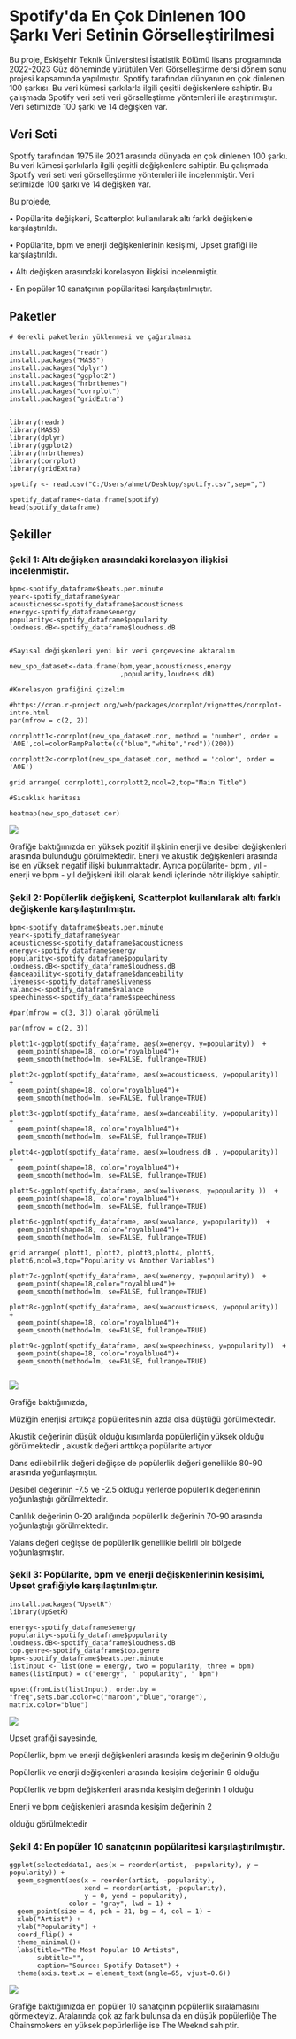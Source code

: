 # Spotify'da En Çok Dinlenen 100 Şarkı Veri Setinin Görselleştirilmesi

Bu proje, Eskişehir Teknik Üniversitesi İstatistik Bölümü lisans programında 2022-2023 Güz döneminde yürütülen Veri Görselleştirme dersi dönem sonu   projesi kapsamında yapılmıştır. Spotify tarafından dünyanın en çok dinlenen 100 şarkısı. Bu veri kümesi şarkılarla ilgili çeşitli değişkenlere sahiptir. Bu çalışmada Spotify veri seti veri görselleştirme yöntemleri ile araştırılmıştır. Veri setimizde 100 şarkı ve 14 değişken var. 


## Veri Seti

Spotify tarafından 1975 ile 2021 arasında dünyada en çok dinlenen 100 şarkı. Bu veri kümesi şarkılarla ilgili çeşitli değişkenlere sahiptir. Bu çalışmada Spotify veri seti veri görselleştirme yöntemleri ile incelenmiştir. Veri setimizde 100 şarkı ve 14 değişken var.

Bu projede,

• Popülarite değişkeni, Scatterplot kullanılarak altı farklı değişkenle karşılaştırıldı.

• Popülarite, bpm ve enerji değişkenlerinin kesişimi, Upset grafiği ile karşılaştırıldı.

• Altı değişken arasındaki korelasyon ilişkisi incelenmiştir.

• En popüler 10 sanatçının popülaritesi karşılaştırılmıştır.



## Paketler

```
# Gerekli paketlerin yüklenmesi ve çağırılması

install.packages("readr")
install.packages("MASS")
install.packages("dplyr")
install.packages("ggplot2")
install.packages("hrbrthemes")
install.packages("corrplot")
install.packages("gridExtra")


library(readr)
library(MASS)
library(dplyr)
library(ggplot2)
library(hrbrthemes)
library(corrplot)
library(gridExtra)

spotify <- read.csv("C:/Users/ahmet/Desktop/spotify.csv",sep=",")

spotify_dataframe<-data.frame(spotify)
head(spotify_dataframe)
```


## Şekiller

### Şekil 1: Altı değişken arasındaki korelasyon ilişkisi incelenmiştir.

```
bpm<-spotify_dataframe$beats.per.minute
year<-spotify_dataframe$year
acousticness<-spotify_dataframe$acousticness
energy<-spotify_dataframe$energy
popularity<-spotify_dataframe$popularity
loudness.dB<-spotify_dataframe$loudness.dB


#Sayısal değişkenleri yeni bir veri çerçevesine aktaralım

new_spo_dataset<-data.frame(bpm,year,acousticness,energy
                            ,popularity,loudness.dB)

#Korelasyon grafiğini çizelim

#https://cran.r-project.org/web/packages/corrplot/vignettes/corrplot-intro.html
par(mfrow = c(2, 2))

corrplott1<-corrplot(new_spo_dataset.cor, method = 'number', order = 'AOE',col=colorRampPalette(c("blue","white","red"))(200))

corrplott2<-corrplot(new_spo_dataset.cor, method = 'color', order = 'AOE')

grid.arrange( corrplott1,corrplott2,ncol=2,top="Main Title")

#Sıcaklık haritası

heatmap(new_spo_dataset.cor)
```

![](https://github.com/iamagc/Top-100-Most-Streamed-Songs-on-Spotify-Spotify-Data-Visualization/blob/main/figures/one.png)


Grafiğe baktığımızda en yüksek pozitif ilişkinin enerji ve desibel değişkenleri arasında bulunduğu görülmektedir. Enerji ve akustik değişkenleri arasında ise en yüksek negatif ilişki bulunmaktadır. Ayrıca popülarite- bpm  , yıl - enerji ve bpm - yıl değişkeni ikili olarak kendi içlerinde nötr ilişkiye sahiptir.


### Şekil 2: Popülerlik değişkeni, Scatterplot kullanılarak altı farklı değişkenle karşılaştırılmıştır.

```
bpm<-spotify_dataframe$beats.per.minute
year<-spotify_dataframe$year
acousticness<-spotify_dataframe$acousticness
energy<-spotify_dataframe$energy
popularity<-spotify_dataframe$popularity
loudness.dB<-spotify_dataframe$loudness.dB
danceability<-spotify_dataframe$danceability
liveness<-spotify_dataframe$liveness
valance<-spotify_dataframe$valance
speechiness<-spotify_dataframe$speechiness

#par(mfrow = c(3, 3)) olarak görülmeli

par(mfrow = c(2, 3))

plott1<-ggplot(spotify_dataframe, aes(x=energy, y=popularity))  + 
  geom_point(shape=18, color="royalblue4")+
  geom_smooth(method=lm, se=FALSE, fullrange=TRUE)

plott2<-ggplot(spotify_dataframe, aes(x=acousticness, y=popularity))  + 
  geom_point(shape=18, color="royalblue4")+
  geom_smooth(method=lm, se=FALSE, fullrange=TRUE)

plott3<-ggplot(spotify_dataframe, aes(x=danceability, y=popularity))  + 
  geom_point(shape=18, color="royalblue4")+
  geom_smooth(method=lm, se=FALSE, fullrange=TRUE)

plott4<-ggplot(spotify_dataframe, aes(x=loudness.dB , y=popularity))  + 
  geom_point(shape=18, color="royalblue4")+
  geom_smooth(method=lm, se=FALSE, fullrange=TRUE)

plott5<-ggplot(spotify_dataframe, aes(x=liveness, y=popularity ))  + 
  geom_point(shape=18, color="royalblue4")+
  geom_smooth(method=lm, se=FALSE, fullrange=TRUE)

plott6<-ggplot(spotify_dataframe, aes(x=valance, y=popularity))  + 
  geom_point(shape=18, color="royalblue4")+
  geom_smooth(method=lm, se=FALSE, fullrange=TRUE)

grid.arrange( plott1, plott2, plott3,plott4, plott5, plott6,ncol=3,top="Popularity vs Another Variables")

plott7<-ggplot(spotify_dataframe, aes(x=energy, y=popularity))  + 
  geom_point(shape=18,color="royalblue4")+
  geom_smooth(method=lm, se=FALSE, fullrange=TRUE)

plott8<-ggplot(spotify_dataframe, aes(x=acousticness, y=popularity))  + 
  geom_point(shape=18, color="royalblue4")+
  geom_smooth(method=lm, se=FALSE, fullrange=TRUE)

plott9<-ggplot(spotify_dataframe, aes(x=speechiness, y=popularity))  + 
  geom_point(shape=18, color="royalblue4")+
  geom_smooth(method=lm, se=FALSE, fullrange=TRUE)
  
```

![](https://github.com/iamagc/Top-100-Most-Streamed-Songs-on-Spotify-Spotify-Data-Visualization/blob/main/figures/second.png)

Grafiğe baktığımızda,

Müziğin enerjisi arttıkça popüleritesinin azda olsa düştüğü görülmektedir.

Akustik değerinin düşük olduğu kısımlarda popülerliğin yüksek olduğu görülmektedir , akustik değeri arttıkça popülarite artıyor

Dans edilebilirlik değeri değişse de popülerlik değeri genellikle 80-90 arasında yoğunlaşmıştır.

Desibel değerinin -7.5 ve -2.5 olduğu yerlerde popülerlik değerlerinin yoğunlaştığı görülmektedir.

Canlılık değerinin 0-20 aralığında popülerlik değerinin 70-90 arasında yoğunlaştığı görülmektedir.

Valans değeri değişse de popülerlik genellikle belirli bir bölgede yoğunlaşmıştır.


### Şekil 3: Popülarite, bpm ve enerji değişkenlerinin kesişimi, Upset grafiğiyle karşılaştırılmıştır.

```
install.packages("UpsetR")
library(UpSetR)

energy<-spotify_dataframe$energy
popularity<-spotify_dataframe$popularity
loudness.dB<-spotify_dataframe$loudness.dB
top.genre<-spotify_dataframe$top.genre
bpm<-spotify_dataframe$beats.per.minute
listInput <- list(one = energy, two = popularity, three = bpm)
names(listInput) = c("energy", " popularity", " bpm")

upset(fromList(listInput), order.by = "freq",sets.bar.color=c("maroon","blue","orange"), matrix.color="blue")

```

![](https://github.com/iamagc/Top-100-Most-Streamed-Songs-on-Spotify-Spotify-Data-Visualization/blob/main/figures/third.png)


Upset grafiği sayesinde,

Popülerlik, bpm ve enerji değişkenleri arasında kesişim değerinin 9 olduğu

Popülerlik ve enerji değişkenleri arasında kesişim değerinin 9 olduğu

Popülerlik ve bpm değişkenleri arasında kesişim değerinin 1 olduğu 

Enerji ve bpm değişkenleri arasında kesişim değerinin 2 

olduğu görülmektedir

### Şekil 4: En popüler 10 sanatçının popülaritesi karşılaştırılmıştır.

```
ggplot(selecteddata1, aes(x = reorder(artist, -popularity), y = popularity)) +
  geom_segment(aes(x = reorder(artist, -popularity),
                   xend = reorder(artist, -popularity),
                   y = 0, yend = popularity),
               color = "gray", lwd = 1) +
  geom_point(size = 4, pch = 21, bg = 4, col = 1) +
  xlab("Artist") +
  ylab("Popularity") +
  coord_flip() +
  theme_minimal()+
  labs(title="The Most Popular 10 Artists", 
       subtitle="", 
       caption="Source: Spotify Dataset") + 
  theme(axis.text.x = element_text(angle=65, vjust=0.6))

```

![](https://github.com/iamagc/Top-100-Most-Streamed-Songs-on-Spotify-Spotify-Data-Visualization/blob/main/figures/fourth.png)


Grafiğe baktığımızda en popüler 10 sanatçının popülerlik sıralamasını görmekteyiz. Aralarında çok az fark bulunsa da en düşük popülerliğe The Chainsmokers en yüksek popürlerliğe ise The Weeknd sahiptir.

